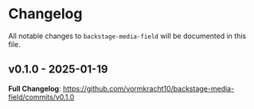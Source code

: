 # Changelog

All notable changes to `backstage-media-field` will be documented in this file.

## v0.1.0 - 2025-01-19

**Full Changelog**: https://github.com/vormkracht10/backstage-media-field/commits/v0.1.0

